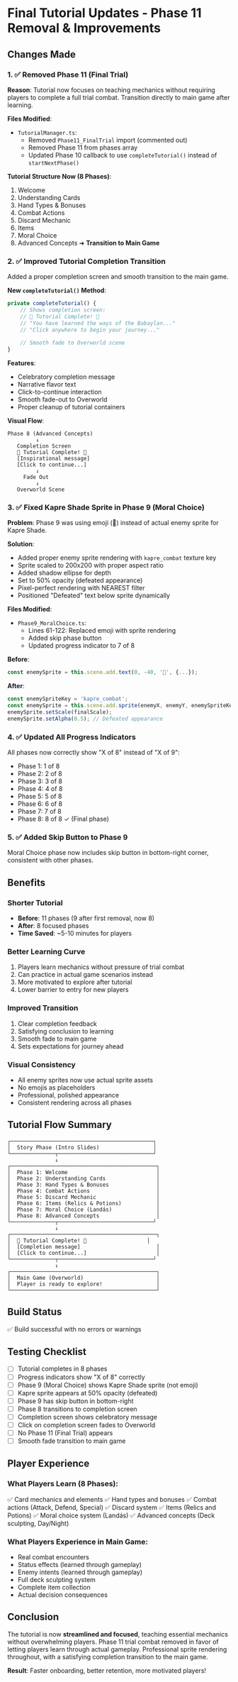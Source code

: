 # Final Tutorial Updates - Phase 11 Removal & Improvements

## Changes Made

### 1. ✅ Removed Phase 11 (Final Trial)
**Reason**: Tutorial now focuses on teaching mechanics without requiring players to complete a full trial combat. Transition directly to main game after learning.

**Files Modified**:
- `TutorialManager.ts`:
  - Removed `Phase11_FinalTrial` import (commented out)
  - Removed Phase 11 from phases array
  - Updated Phase 10 callback to use `completeTutorial()` instead of `startNextPhase()`

**Tutorial Structure Now (8 Phases)**:
1. Welcome
2. Understanding Cards
3. Hand Types & Bonuses
4. Combat Actions
5. Discard Mechanic
6. Items
7. Moral Choice
8. Advanced Concepts ➜ **Transition to Main Game**

### 2. ✅ Improved Tutorial Completion Transition
Added a proper completion screen and smooth transition to the main game.

**New `completeTutorial()` Method**:
```typescript
private completeTutorial() {
    // Shows completion screen:
    // 🎉 Tutorial Complete! 🎉
    // "You have learned the ways of the Babaylan..."
    // "Click anywhere to begin your journey..."
    
    // Smooth fade to Overworld scene
}
```

**Features**:
- Celebratory completion message
- Narrative flavor text
- Click-to-continue interaction
- Smooth fade-out to Overworld
- Proper cleanup of tutorial containers

**Visual Flow**:
```
Phase 8 (Advanced Concepts)
         ↓
   Completion Screen
   🎉 Tutorial Complete! 🎉
   [Inspirational message]
   [Click to continue...]
         ↓
     Fade Out
         ↓
   Overworld Scene
```

### 3. ✅ Fixed Kapre Shade Sprite in Phase 9 (Moral Choice)
**Problem**: Phase 9 was using emoji (👹) instead of actual enemy sprite for Kapre Shade.

**Solution**:
- Added proper enemy sprite rendering with `kapre_combat` texture key
- Sprite scaled to 200x200 with proper aspect ratio
- Added shadow ellipse for depth
- Set to 50% opacity (defeated appearance)
- Pixel-perfect rendering with NEAREST filter
- Positioned "Defeated" text below sprite dynamically

**Files Modified**:
- `Phase9_MoralChoice.ts`:
  - Lines 61-122: Replaced emoji with sprite rendering
  - Added skip phase button
  - Updated progress indicator to 7 of 8

**Before**:
```typescript
const enemySprite = this.scene.add.text(0, -40, '👹', {...});
```

**After**:
```typescript
const enemySpriteKey = 'kapre_combat';
const enemySprite = this.scene.add.sprite(enemyX, enemyY, enemySpriteKey);
enemySprite.setScale(finalScale);
enemySprite.setAlpha(0.5); // Defeated appearance
```

### 4. ✅ Updated All Progress Indicators
All phases now correctly show "X of 8" instead of "X of 9":

- Phase 1: 1 of 8
- Phase 2: 2 of 8
- Phase 3: 3 of 8
- Phase 4: 4 of 8
- Phase 5: 5 of 8
- Phase 6: 6 of 8
- Phase 7: 7 of 8
- Phase 8: 8 of 8 ✓ (Final phase)

### 5. ✅ Added Skip Button to Phase 9
Moral Choice phase now includes skip button in bottom-right corner, consistent with other phases.

## Benefits

### Shorter Tutorial
- **Before**: 11 phases (9 after first removal, now 8)
- **After**: 8 focused phases
- **Time Saved**: ~5-10 minutes for players

### Better Learning Curve
1. Players learn mechanics without pressure of trial combat
2. Can practice in actual game scenarios instead
3. More motivated to explore after tutorial
4. Lower barrier to entry for new players

### Improved Transition
1. Clear completion feedback
2. Satisfying conclusion to learning
3. Smooth fade to main game
4. Sets expectations for journey ahead

### Visual Consistency
- All enemy sprites now use actual sprite assets
- No emojis as placeholders
- Professional, polished appearance
- Consistent rendering across all phases

## Tutorial Flow Summary

```
┌─────────────────────────────────────────────┐
│  Story Phase (Intro Slides)                 │
└──────────────┬──────────────────────────────┘
               ↓
┌──────────────────────────────────────────────┐
│  Phase 1: Welcome                            │
│  Phase 2: Understanding Cards                │
│  Phase 3: Hand Types & Bonuses               │
│  Phase 4: Combat Actions                     │
│  Phase 5: Discard Mechanic                   │
│  Phase 6: Items (Relics & Potions)           │
│  Phase 7: Moral Choice (Landás)              │
│  Phase 8: Advanced Concepts                  │
└──────────────┬──────────────────────────────┘
               ↓
┌──────────────────────────────────────────────┐
│  🎉 Tutorial Complete! 🎉                   │
│  [Completion message]                        │
│  [Click to continue...]                      │
└──────────────┬──────────────────────────────┘
               ↓
┌──────────────────────────────────────────────┐
│  Main Game (Overworld)                       │
│  Player is ready to explore!                 │
└──────────────────────────────────────────────┘
```

## Build Status
✅ Build successful with no errors or warnings

## Testing Checklist
- [ ] Tutorial completes in 8 phases
- [ ] Progress indicators show "X of 8" correctly
- [ ] Phase 9 (Moral Choice) shows Kapre Shade sprite (not emoji)
- [ ] Kapre sprite appears at 50% opacity (defeated)
- [ ] Phase 9 has skip button in bottom-right
- [ ] Phase 8 transitions to completion screen
- [ ] Completion screen shows celebratory message
- [ ] Click on completion screen fades to Overworld
- [ ] No Phase 11 (Final Trial) appears
- [ ] Smooth fade transition to main game

## Player Experience

### What Players Learn (8 Phases):
✅ Card mechanics and elements
✅ Hand types and bonuses
✅ Combat actions (Attack, Defend, Special)
✅ Discard system
✅ Items (Relics and Potions)
✅ Moral choice system (Landás)
✅ Advanced concepts (Deck sculpting, Day/Night)

### What Players Experience in Main Game:
- Real combat encounters
- Status effects (learned through gameplay)
- Enemy intents (learned through gameplay)
- Full deck sculpting system
- Complete item collection
- Actual decision consequences

## Conclusion
The tutorial is now **streamlined and focused**, teaching essential mechanics without overwhelming players. Phase 11 trial combat removed in favor of letting players learn through actual gameplay. Professional sprite rendering throughout, with a satisfying completion transition to the main game.

**Result**: Faster onboarding, better retention, more motivated players!
